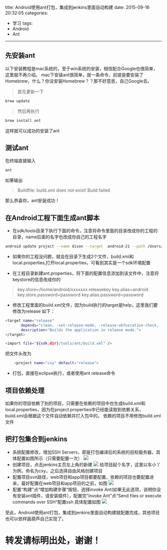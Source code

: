 title: Android使用ant打包，集成到jenkins里面自动构建
date: 2015-09-16 20:32:05
categories:
- 学习
tags:
- Android
- Ant
---
## 先安装ant
以下安装教程是mac系统的，至于win系统的安装，相信配合Google也很简单，这里就不再介绍。
mac下安装ant很简单，就一条命令，前提是要安装了Homebrew，什么？你没安装Homebrew？？那不好意思，自己Google去。
> 首先更新一下
~~~bash
brew update
~~~
> 然后再执行
~~~bash
brew install ant
~~~
<!--more-->
这样就可以成功的安装了ant

## 测试ant

在终端直接输入
~~~bash
ant
~~~
如果输出
> Buildfile: build.xml does not exist!
> Build failed

那么恭喜你，ant安装成功！

## 在Android工程下面生成ant脚本

* 在sdk/tools目录下执行下面的命令，注意将命令里面的目录改成你的工程的目录，name后面的名字也改成你自己的工程名字
~~~bash
android update project --name dison --target  android-21 --path /Users/dison/Documents/workspace4.4/dison-ant-test
~~~

* 如果你的工程没问题，就会在目录下生成2个文件，build.xml和local.properties,打开local.properties，可看到其实是一个sdk环境配置

* 在工程目录新建ant.properties，将下面的配置信息添加到该文件中，注意将keystore的信息改成你的
> key.store=/home/android/xxxxxxx.releasekey
> key.alias=android
> key.store.password=password
> key.alias.password=password

* 修改工程里面的build.xml文件，因为build执行的target是help，这里我们要修改为release
  如下：
  
~~~bash
<target name="release"
       depends="clean, -set-release-mode, -release-obfuscation-check, -package, -post-package, -release-prompt-for-password, -release-nosign, -release-sign, -post-build"
       description="Builds the application in release mode.">
</target>

<import file="${sdk.dir}/tools/ant/build.xml" />
~~~

把文件头改为
~~~bash
	<project name="cxy" default="release">
~~~

* 打包，直接在eclipse执行，或者使用ant release命令

## 项目依赖处理
如果你的项目依赖了别的项目，只需要在依赖的项目中也生成build.xml和local.properties，因为在project.properties中已经能读取到依赖关系，build.xml会根据这个文件自动依赖并打入包中的。
依赖的项目不用修改build.xml文件

## 把打包集合到jenkins
* 系统配置修改，增加SSH Servers，即是打包编译后的系统的目标服务器，具体配置如图所示（只需要配置一次）
![](http://120.24.60.216:4000/img/20150918133023.png)
* 创建项目，点击jenkins主页左上角的新建
![](http://120.24.60.216:4000/img/20150916211326.png)
给项目起个名字，这里以车小丫为例，命名为cxy，之后选择自由风格创建项目
* 配置项目svn路径，web项目和app项目都要配置，依赖的项目也要配置进来，最好配置在web项目和app项目的之前，如图
![](http://120.24.60.216:4000/img/20150918142922.png)
* 配置“构建”点“增加构建步骤“按钮，选择invoke Ant(如果无此选项，说明你没有安装ant插件，请安装插件），配置完“invoke Ant”点“Send files or execute commands over SSH“配置ssh
具体配置如图
![](http://120.24.60.216:4000/img/20150918144733.png)

至此，Android使用ant打包，集成到jenkins里面自动构建就配置完成，其他项目也可以依样画葫芦自己实现了。

# 转发请标明出处，谢谢！